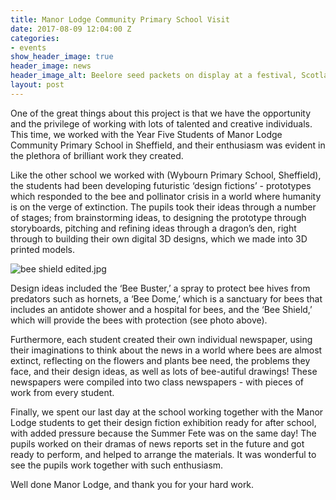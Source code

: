 ```yaml
---
title: Manor Lodge Community Primary School Visit
date: 2017-08-09 12:04:00 Z
categories:
- events
show_header_image: true
header_image: news
header_image_alt: Beelore seed packets on display at a festival, Scotland 2015
layout: post
---
```


One of the great things about this project is that we have the opportunity and the privilege of working with lots of talented and creative individuals. This time, we worked with the Year Five Students of Manor Lodge Community Primary School in Sheffield, and their enthusiasm was evident in the plethora of brilliant work they created.

Like the other school we worked with (Wybourn Primary School, Sheffield), the students had been developing futuristic ‘design fictions’ - prototypes which responded to the bee and pollinator crisis in a world where humanity is on the verge of extinction. The pupils took their ideas through a number of stages; from brainstorming ideas, to designing the prototype through storyboards, pitching and refining ideas through a dragon’s den, right through to building their own digital 3D designs, which we made into 3D printed models.


![bee shield edited.jpg](/uploads/bee%20shield%20edited.jpg)

Design ideas included the ‘Bee Buster,’ a spray to protect bee hives from predators such as hornets, a ‘Bee Dome,’ which is a sanctuary for bees that includes an antidote shower and a hospital for bees, and the ‘Bee Shield,’ which will provide the bees with protection (see photo above).

Furthermore, each student created their own individual newspaper, using their imaginations to think about the news in a  world where bees are almost extinct, reflecting on the flowers and plants bee need, the problems they face, and their design ideas, as well as lots of bee-autiful drawings! These newspapers were compiled into two class newspapers - with pieces of work from every student.

Finally, we spent our last day at the school working together with the Manor Lodge students to get their design fiction exhibition ready for after school, with added pressure because the Summer Fete was on the same day! The pupils worked on their dramas of news reports set in the future and got ready to perform, and helped to arrange the materials. It was wonderful to see the pupils work together with such enthusiasm.

Well done Manor Lodge, and thank you for your hard work.
